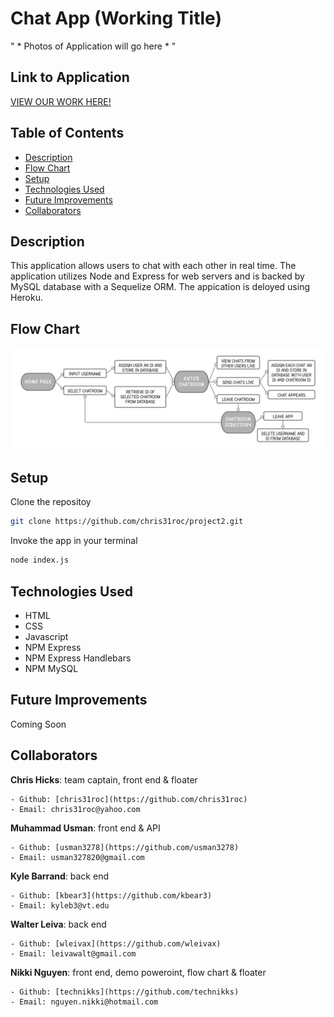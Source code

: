 # Chat App (Working Title)
" * Photos of Application will go here * "


## Link to Application
[VIEW OUR WORK HERE!]()


## Table of Contents
* [Description](#Description)
* [Flow Chart](#Flow-Chart)
* [Setup](#Setup)
* [Technologies Used](#Technologies-Used)
* [Future Improvements](#Future-Improvements)
* [Collaborators](#Collaborators)


## Description

This application allows users to chat with each other in real time. The application utilizes Node and Express for web servers and is backed by MySQL database with a Sequelize ORM. The appication is deloyed using Heroku. 


## Flow Chart
![FlowChart](./images/flow-chart.png)


## Setup

Clone the repositoy 
```bash 
git clone https://github.com/chris31roc/project2.git
```

Invoke the app in your terminal
```bash
node index.js
```


## Technologies Used

- HTML
- CSS
- Javascript
- NPM Express
- NPM Express Handlebars
- NPM MySQL


## Future Improvements

Coming Soon 


## Collaborators
**Chris Hicks**: team captain, front end & floater
   
    - Github: [chris31roc](https://github.com/chris31roc)
    - Email: chris31roc@yahoo.com

**Muhammad Usman**: front end & API
   
    - Github: [usman3278](https://github.com/usman3278)
    - Email: usman327820@gmail.com

**Kyle Barrand**: back end
   
    - Github: [kbear3](https://github.com/kbear3)
    - Email: kyleb3@vt.edu

**Walter Leiva**: back end
   
    - Github: [wleivax](https://github.com/wleivax)
    - Email: leivawalt@gmail.com

**Nikki Nguyen**: front end, demo poweroint, flow chart & floater
   
    - Github: [technikks](https://github.com/technikks)
    - Email: nguyen.nikki@hotmail.com
